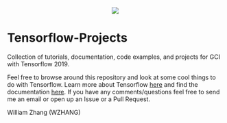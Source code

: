 <div align="center">
  <img src="https://www.tensorflow.org/images/tf_logo_social.png">
</div>

# Tensorflow-Projects
Collection of tutorials, documentation, code examples, and projects for GCI with Tensorflow 2019.

Feel free to browse around this repository and look at some cool things to do with Tensorflow. Learn more about Tensorflow [here](https://www.tensorflow.org/learn) and find the documentation [here](https://www.tensorflow.org/api_docs/python/tf). If you have any comments/questions feel free to send me an email or open up an Issue or a Pull Request.

William Zhang (WZHANG)
